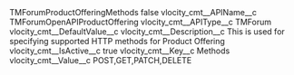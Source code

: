 <?xml version="1.0" encoding="UTF-8"?>
<CustomMetadata xmlns="http://soap.sforce.com/2006/04/metadata" xmlns:xsi="http://www.w3.org/2001/XMLSchema-instance" xmlns:xsd="http://www.w3.org/2001/XMLSchema">
    <label>TMForumProductOfferingMethods</label>
    <protected>false</protected>
    <values>
        <field>vlocity_cmt__APIName__c</field>
        <value xsi:type="xsd:string">TMForumOpenAPIProductOffering</value>
    </values>
    <values>
        <field>vlocity_cmt__APIType__c</field>
        <value xsi:type="xsd:string">TMForum</value>
    </values>
    <values>
        <field>vlocity_cmt__DefaultValue__c</field>
        <value xsi:nil="true"/>
    </values>
    <values>
        <field>vlocity_cmt__Description__c</field>
        <value xsi:type="xsd:string">This is used for specifying supported HTTP methods for Product Offering</value>
    </values>
    <values>
        <field>vlocity_cmt__IsActive__c</field>
        <value xsi:type="xsd:boolean">true</value>
    </values>
    <values>
        <field>vlocity_cmt__Key__c</field>
        <value xsi:type="xsd:string">Methods</value>
    </values>
    <values>
        <field>vlocity_cmt__Value__c</field>
        <value xsi:type="xsd:string">POST,GET,PATCH,DELETE</value>
    </values>
</CustomMetadata>
